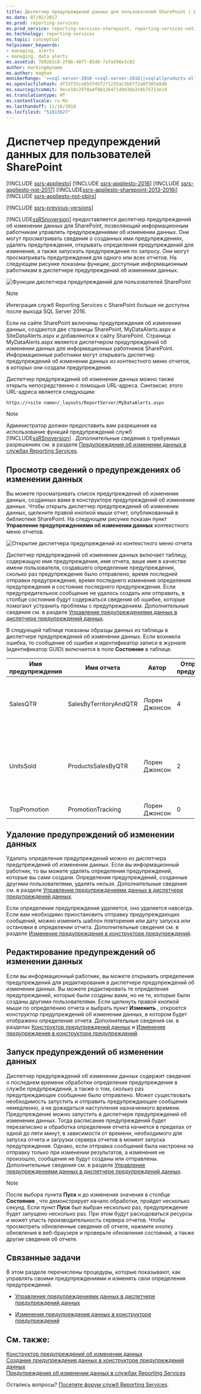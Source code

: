 ```yaml
---
title: Диспетчер предупреждений данных для пользователей SharePoint | Документы Майкрософт
ms.date: 07/02/2017
ms.prod: reporting-services
ms.prod_service: reporting-services-sharepoint, reporting-services-native
ms.technology: reporting-services
ms.topic: conceptual
helpviewer_keywords:
- managing, alerts
- managing, data alerts
ms.assetid: 7b9281c8-2f8b-48f7-85d8-7a7a596e3c82
author: markingmyname
ms.author: maghan
monikerRange: '>=sql-server-2016 <=sql-server-2016||=sqlallproducts-allversions'
ms.openlocfilehash: df33f55ce855f45f271235ac5b6ff2a8f305e8d8
ms.sourcegitcommit: 9ece10c2970a4f0812647149d3de2c6b75713e14
ms.translationtype: HT
ms.contentlocale: ru-RU
ms.lasthandoff: 11/16/2018
ms.locfileid: "51813627"
---
```

# <a name="data-alert-manager-for-sharepoint-users"></a>Диспетчер предупреждений данных для пользователей SharePoint

[!INCLUDE [ssrs-appliesto](../includes/ssrs-appliesto.md)] [!INCLUDE [ssrs-appliesto-2016](../includes/ssrs-appliesto-2016.md)] [!INCLUDE [ssrs-appliesto-not-2017](../includes/ssrs-appliesto-not-2017.md)] [!INCLUDE[ssrs-appliesto-sharepoint-2013-2016i](../includes/ssrs-appliesto-sharepoint-2013-2016.md)] [!INCLUDE [ssrs-appliesto-not-pbirs](../includes/ssrs-appliesto-not-pbirs.md)]

[!INCLUDE [ssrs-previous-versions](../includes/ssrs-previous-versions.md)]

[!INCLUDE[ssRSnoversion](../includes/ssrsnoversion-md.md)] предоставляется диспетчер предупреждений об изменении данных для SharePoint, позволяющий информационным работникам управлять предупреждениями об изменении данных. Они могут просматривать сведения о созданных ими предупреждениях, удалять предупреждения, открывать определения предупреждений для изменения, а также запускать предупреждения по запросу. Они могут просматривать предупреждения для одного или всех отчетов. На следующем рисунке показаны функции, доступные информационным работникам в диспетчере предупреждений об изменении данных.

![Функции диспетчера предупреждений для пользователей SharePoint](../reporting-services/media/rs-alertmanageriw.gif "Функции диспетчера предупреждений для пользователей SharePoint")  

> [!NOTE]
> Интеграция служб Reporting Services с SharePoint больше не доступна после выхода SQL Server 2016.

Если на сайте SharePoint включены предупреждения об изменении данных, создаются две страницы SharePoint, MyDataAlerts.aspx и SiteDataAlerts.aspx и добавляются к сайту SharePoint. Страница MyDataAlerts.aspx является диспетчером предупреждений об изменении данных для информационных работников SharePoint. Информационные работники могут открывать диспетчер предупреждений об изменении данных из контекстного меню отчетов, в которых они создали предупреждения.  

 Диспетчер предупреждений об изменении данных можно также открыть непосредственно с помощью URL-адреса. Синтаксис этого URL-адреса является следующим:  
  
 `https://<site name>/_layouts/ReportServer/MyDataAlerts.aspx`  
  
> [!NOTE]  
>  Администратор должен предоставить вам разрешения на использование функций предупреждений служб [!INCLUDE[ssRSnoversion](../includes/ssrsnoversion-md.md)] . Дополнительные сведения о требуемых разрешениях см. в разделе [Предупреждения об изменении данных в службах Reporting Services](../reporting-services/reporting-services-data-alerts.md).  
  
##  <a name="ViewingAlerts"></a> Просмотр сведений о предупреждениях об изменении данных  
 Вы можете просматривать список предупреждений об изменении данных, созданных вами в конструкторе предупреждений об изменении данных. Чтобы открыть диспетчер предупреждений об изменении данных, щелкните правой кнопкой мыши отчет, опубликованный в библиотеке SharePoint. На следующем рисунке показан пункт **Управление предупреждениями об изменении данных** контекстного меню отчетов.  
  
 ![Открытие диспетчера предупреждений из контекстного меню отчета](../reporting-services/media/rs-openalertmanager.gif "Открытие диспетчера предупреждений из контекстного меню отчета")  
  
 Диспетчер предупреждений об изменении данных включает таблицу, содержащую имя предупреждения, имя отчета, ваше имя в качестве имени пользователя, создавшего определение предупреждения, сколько раз предупреждение было отправлено, время последней отправки предупреждения, время последнего изменения определения предупреждения и состояние последнего предупреждения. Если предупредительное сообщение не удалось создать или отправить, в столбце состояния будут содержаться сведения об ошибке, которые помогают устранить проблемы с предупреждением. Дополнительные сведения см. в разделе [Управление предупреждениями данных в диспетчере предупреждений данных](../reporting-services/manage-my-data-alerts-in-data-alert-manager.md).  
  
 В следующей таблице показаны образцы данных из таблицы в диспетчере предупреждений об изменении данных. Если возникла ошибка, то сообщение об ошибке и идентификатор записи в журнале (идентификатор GUID) включается в поле **Состояние** в таблице.  
  
|Имя предупреждения|Имя отчета|Автор|Отправленные предупреждения|Последний запуск|Изменено|Состояние|  
|----------------|-----------------|----------------|-----------------|--------------|-------------------|------------|  
|SalesQTR|SalesByTerritoryAndQTR|Лорен Джонсон|4|6/12/2011|6/1/2011|Последнее предупреждение выполнено успешно; предупреждение было отправлено.|  
|UnitsSold|ProductsSalesByQTR|Лорен Джонсон|2|7/1/2011|6/28/2011|Последнее предупреждение выполнено успешно, но данные остались без изменения и предупреждение не было отправлено.|  
|TopPromotion|PromotionTracking|Лорен Джонсон|0||5/23/2011|Предупреждение создано.|  
  
  
##  <a name="DeleteAlerts"></a> Удаление предупреждений об изменении данных  
 Удалить определения предупреждений можно из диспетчера предупреждений об изменении данных. Если вы информационный работник, то вы можете удалять определения предупреждений, которые вы сами создали. Определения предупреждений, созданные другими пользователями, удалять нельзя. Дополнительные сведения см. в разделе [Управление предупреждениями данных в диспетчере предупреждений данных](../reporting-services/manage-my-data-alerts-in-data-alert-manager.md).  
  
 Если определение предупреждения удаляется, оно удаляется навсегда. Если вам необходимо приостановить отправку предупреждающих сообщений, можно изменить шаблон повторения или дату запуска или остановки в определении отчета. Дополнительные сведения см. в разделе [Изменение предупреждения в конструкторе предупреждений](../reporting-services/edit-a-data-alert-in-alert-designer.md).  
  
  
##  <a name="EditAlerts"></a> Редактирование предупреждений об изменении данных  
 Если вы информационный работник, вы можете открывать определения предупреждений для редактирования в диспетчере предупреждений об изменении данных. Вы можете редактировать те определения предупреждений, которые были созданы вами, но не те, которые были созданы другими пользователями. Если щелкнуть правой кнопкой мыши по определению отчета и выбрать пункт **Изменить** , откроется конструктор предупреждений об изменении данных, в котором будет отображено определение отчета. Дополнительные сведения см. в разделах [Конструктор предупреждений данных](../reporting-services/data-alert-designer.md) и [Изменение предупреждения в конструкторе предупреждений](../reporting-services/edit-a-data-alert-in-alert-designer.md).  
  
  
##  <a name="RunAlerts"></a> Запуск предупреждений об изменении данных  
 Диспетчер предупреждений об изменении данных содержит сведения о последнем времени обработки определения предупреждения в службе предупреждений, а также о том, сколько раз предупреждающее сообщение было отправлено. Может существовать необходимость запустить и отправить предупреждающее сообщения немедленно, а не дожидаться наступления назначенного времени. Предупреждение можно запустить в диспетчере предупреждений об изменении данных. Тогда расписание предупреждений будет перезаписано и обработка определения отчета начнется в пределах от одной до пяти минут, в зависимости от времени, необходимого для запуска отчета и загрузки сервера отчетов в момент запуска предупреждения. Однако, если отправка сообщений была настроена на отправку только при изменении результатов, а изменения не произошло, сообщения не будут созданы или отправлены. Дополнительные сведения см. в разделе [Управление предупреждениями данных в диспетчере предупреждений данных](../reporting-services/manage-my-data-alerts-in-data-alert-manager.md).  
  
> [!NOTE]  
>  После выбора пункта **Пуск**  и до изменения значения в столбце **Состояние** , что демонстрирует начало обработки, пройдет несколько секунд. Если пункт **Пуск**  был выбран несколько раз, предупреждение будет запущено несколько раз. При этом будут расходоваться ресурсы и может упасть производительность сервера отчетов. Чтобы просмотреть обновленные сведения об отчете, нажмите кнопку обновления в веб-браузере и проверьте обновления состояний, а также другие сведения об отчете.  
  
  
##  <a name="HowTo"></a> Связанные задачи  
 В этом разделе перечислены процедуры, которые показывают, как управлять своими предупреждениями и изменять свои определения предупреждений.  
  
-   [Управление предупреждениями данных в диспетчере предупреждений данных](../reporting-services/manage-my-data-alerts-in-data-alert-manager.md)  
  
-   [Изменение предупреждения данных в конструкторе предупреждений](../reporting-services/edit-a-data-alert-in-alert-designer.md)  


## <a name="see-also"></a>См. также:

[Конструктор предупреждений об изменении данных](../reporting-services/data-alert-designer.md)   
[Создание предупреждения данных в конструкторе предупреждений данных](../reporting-services/create-a-data-alert-in-data-alert-designer.md)   
[Предупреждения об изменении данных в службах Reporting Services](../reporting-services/reporting-services-data-alerts.md)  

Остались вопросы? [Посетите форум служб Reporting Services](https://go.microsoft.com/fwlink/?LinkId=620231).
